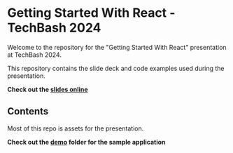 # Getting Started With React - TechBash 2024

Welcome to the repository for the "Getting Started With React" presentation at TechBash 2024. 

This repository contains the slide deck and code examples used during the presentation.

**Check out the [slides online](https://www.jesschadwick.com/techbash2024-react)**

## Contents
Most of this repo is assets for the presentation.

**Check out the [demo](./demo) folder for the sample application**